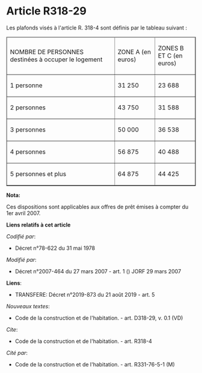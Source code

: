 # Article R318-29

Les plafonds visés à l'article R. 318-4 sont définis par le tableau suivant : 

<table cellpadding="0" cellspacing="1" border="1">
  <thead>
    <tr>
      <td width="273">

NOMBRE DE PERSONNES destinées à occuper le logement 

</td>
      <td width="91">

ZONE A (en euros) 

</td>
      <td width="91">

ZONES B ET C (en euros) 

</td>
    </tr>
  </thead>
  <tbody>
    <tr>
      <td valign="top">

1 personne 

</td>
      <td valign="top">

31 250 

</td>
      <td valign="top">

23 688 

</td>
    </tr>
    <tr>
      <td valign="top">

2 personnes 

</td>
      <td valign="top">

43 750 

</td>
      <td valign="top">

31 588 

</td>
    </tr>
    <tr>
      <td valign="top">

3 personnes 

</td>
      <td valign="top">

50 000 

</td>
      <td valign="top">

36 538 

</td>
    </tr>
    <tr>
      <td valign="top">

4 personnes 

</td>
      <td valign="top">

56 875 

</td>
      <td valign="top">

40 488 

</td>
    </tr>
    <tr>
      <td valign="top">

5 personnes et plus 

</td>
      <td valign="top">

64 875 

</td>
      <td valign="top">

44 425

</td>
    </tr>
  </tbody>
</table>

**Nota:**

Ces dispositions sont applicables aux offres de prêt émises à compter du 1er avril 2007.

**Liens relatifs à cet article**

_Codifié par_:

  - Décret n°78-622 du 31 mai 1978

_Modifié par_:

  - Décret n°2007-464 du 27 mars 2007 - art. 1 () JORF 29 mars 2007

**Liens**:

  - TRANSFERE: Décret n°2019-873 du 21 août 2019 - art. 5

_Nouveaux textes_:

  - Code de la construction et de l'habitation. - art. D318-29, v. 0.1 (VD)

_Cite_:

  - Code de la construction et de l'habitation. - art. R318-4

_Cité par_:

  - Code de la construction et de l'habitation. - art. R331-76-5-1 (M)
